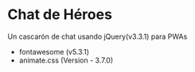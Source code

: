 # Chat de Héroes

Un cascarón de chat usando jQuery(v3.3.1) para PWAs

- fontawesome (v5.3.1)
- animate.css (Version - 3.7.0)
